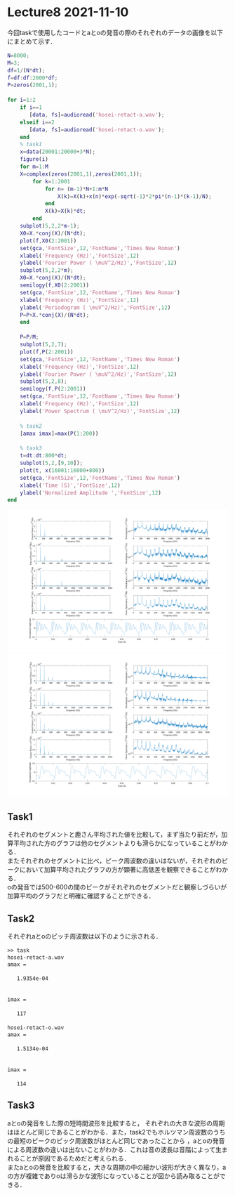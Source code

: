 # Lecture8 2021-11-10

 今回taskで使用したコードとaとoの発音の際のそれぞれのデータの画像を以下にまとめて示す．
```matlab
N=8000;
M=3;
df=1/(N*dt);
f=df:df:2000*df;
P=zeros(2001,1);

for i=1:2
    if i==1
       [data, fs]=audioread('hosei-retact-a.wav');
    elseif i==2
       [data, fs]=audioread('hosei-retact-o.wav');
    end
    % task1
    x=data(20001:20000+3*N);
    figure(i)
    for m=1:M
    X=complex(zeros(2001,1),zeros(2001,1));
        for k=1:2001
            for n= (m-1)*N+1:m*N
                X(k)=X(k)+x(n)*exp(-sqrt(-1)*2*pi*(n-1)*(k-1)/N);
            end
            X(k)=X(k)*dt;
        end
    subplot(5,2,2*m-1); 
    X0=X.*conj(X)/(N*dt);
    plot(f,X0(2:2001))
    set(gca,'FontSize',12,'FontName','Times New Roman')
    xlabel('Frequency (Hz)','FontSize',12)
    ylabel('Fourier Power ( \muV^2/Hz)','FontSize',12)
    subplot(5,2,2*m); 
    X0=X.*conj(X)/(N*dt);
    semilogy(f,X0(2:2001))
    set(gca,'FontSize',12,'FontName','Times New Roman')
    xlabel('Frequency (Hz)','FontSize',12)
    ylabel('Periodogram ( \muV^2/Hz)','FontSize',12)
    P=P+X.*conj(X)/(N*dt);
    end

    P=P/M;
    subplot(5,2,7);
    plot(f,P(2:2001))
    set(gca,'FontSize',12,'FontName','Times New Roman')
    xlabel('Frequency (Hz)','FontSize',12)
    ylabel('Fourier Power ( \muV^2/Hz)','FontSize',12)
    subplot(5,2,8);
    semilogy(f,P(2:2001))
    set(gca,'FontSize',12,'FontName','Times New Roman')
    xlabel('Frequency (Hz)','FontSize',12)
    ylabel('Power Spectrum ( \muV^2/Hz)','FontSize',12)

    % task2
    [amax imax]=max(P(1:200))
    
    % task3
    t=dt:dt:800*dt;
    subplot(5,2,[9,10]);
    plot(t, x(16001:16000+800))
    set(gca,'FontSize',12,'FontName','Times New Roman')
    xlabel('Time (S)','FontSize',12)
    ylabel('Normalized Amplitude ','FontSize',12)
end

```
![figure1](image/figure1.png)  
![figure2](image/figure2.png)  

## Task1  
それぞれのセグメントと鹿さん平均された値を比較して，まず当たり前だが，加算平均された方のグラフは他のセグメントよりも滑らかになっていることがわかる．  
 またそれぞれのセグメントに比べ，ピーク周波数の違いはないが，それぞれのピークにおいて加算平均されたグラフの方が顕著に高低差を観察できることがわかる．   
 oの発音では500-600の間のピークがそれぞれのセグメントだと観察しづらいが加算平均のグラフだと明確に確認することができる．


## Task2  
 それぞれaとoのピッチ周波数は以下のように示される．
 
```output
>> task
hosei-retact-a.wav
amax =

   1.9354e-04


imax =

   117

hosei-retact-o.wav
amax =

   1.5134e-04


imax =

   114
```
## Task3  
aとoの発音をした際の短時間波形を比較すると， それぞれの大きな波形の周期はほとんど同じであることがわかる．また，task2でもホルツマン周波数のうちの最短のピークのピック周波数がほとんど同じであったことから
，aとoの発音による周波数の違いは出ないことがわかる．これは音の波長は音階によって生まれることが原因であるためだと考えられる．  
またaとoの発音を比較すると，大きな周期の中の細かい波形が大きく異なり，aの方が複雑でありoは滑らかな波形になっていることが図から読み取ることができる．
